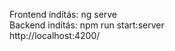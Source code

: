 Frontend indítás: ng serve<br />
Backend indítás: npm run start:server<br />
http://localhost:4200/
